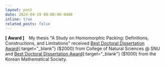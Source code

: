 ```yaml
---
layout: post
date: 2024-04-19 08:00:00-0400
inline: true
related_posts: false
---
```


**[ Award ]** My thesis "A Study on Homomorphic Packing: Definitions, Constructions, and Limitations" received [Best Doctoral Dissertation Award](https://science.snu.ac.kr/newsroom/view/2/11/939){:target="\_blank"} (\$2000) from College of Natural Sciences @ SNU and [Best Doctoral Dissertation Award](https://www.kms.or.kr/kmsawards/){:target="\_blank"} (\$1000) from the Korean Mathematical Society. 
